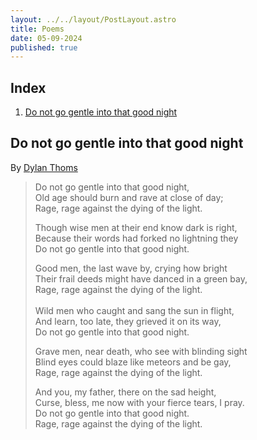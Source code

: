 ```yaml
---
layout: ../../layout/PostLayout.astro
title: Poems
date: 05-09-2024
published: true
---
```


## Index

1. [Do not go gentle into that good night](#do-not-go-gentle-into-that-good-night)



## Do not go gentle into that good night

By [Dylan Thoms](https://poets.org/poet/dylan-thomas)

> Do not go gentle into that good night, <br/>
> Old age should burn and rave at close of day;<br/>
> Rage, rage against the dying of the light.<br/>
>
> Though wise men at their end know dark is right,<br/>
> Because their words had forked no lightning they<br/>
> Do not go gentle into that good night.<br/>
>
> Good men, the last wave by, crying how bright<br/>
> Their frail deeds might have danced in a green bay,<br/>
> Rage, rage against the dying of the light.<br/>
> <br/>
> Wild men who caught and sang the sun in flight,<br/>
> And learn, too late, they grieved it on its way,<br/>
> Do not go gentle into that good night.<br/>
>
> Grave men, near death, who see with blinding sight<br/>
> Blind eyes could blaze like meteors and be gay,<br/>
> Rage, rage against the dying of the light.<br/>
>
> And you, my father, there on the sad height,<br/>
> Curse, bless, me now with your fierce tears, I pray.<br/>
> Do not go gentle into that good night.<br/>
> Rage, rage against the dying of the light.
